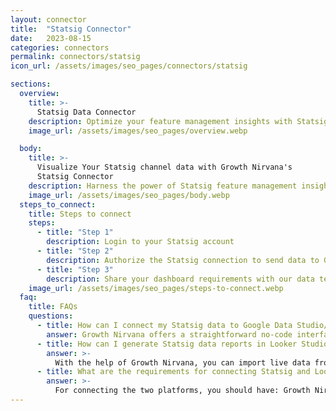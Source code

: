 ```yaml
---
layout: connector
title:  "Statsig Connector"
date:   2023-08-15
categories: connectors
permalink: connectors/statsig
icon_url: /assets/images/seo_pages/connectors/statsig

sections:
  overview:
    title: >-
      Statsig Data Connector
    description: Optimize your feature management insights with Statsig integration. Seamlessly merge feature management data from Statsig with Looker Studio's analytical capabilities, unlocking insights that drive software release strategies, feature adoption, and operational excellence.
    image_url: /assets/images/seo_pages/overview.webp

  body:
    title: >-
      Visualize Your Statsig channel data with Growth Nirvana's
      Statsig Connector
    description: Harness the power of Statsig feature management insights integrated into Looker Studio for strategic feature optimization decisions.
    image_url: /assets/images/seo_pages/body.webp
  steps_to_connect:
    title: Steps to connect
    steps:
      - title: "Step 1"
        description: Login to your Statsig account
      - title: "Step 2"
        description: Authorize the Statsig connection to send data to Growth Nirvana
      - title: "Step 3"
        description: Share your dashboard requirements with our data team. We will build the report for you.
    image_url: /assets/images/seo_pages/steps-to-connect.webp
  faq:
    title: FAQs
    questions:
      - title: How can I connect my Statsig data to Google Data Studio/Looker Studio?
        answer: Growth Nirvana offers a straightforward no-code interface to connect to Statsig data sources.
      - title: How can I generate Statsig data reports in Looker Studio?
        answer: >-
          With the help of Growth Nirvana, you can import live data from Statsig into Looker Studio. These data can be viewed in charts, tables, and dashboards to generate branded reports that can be shared instantly.
      - title: What are the requirements for connecting Statsig and Looker Studio?
        answer: >-
          For connecting the two platforms, you should have: Growth Nirvana Account and Statsig Ads Account
---
```

